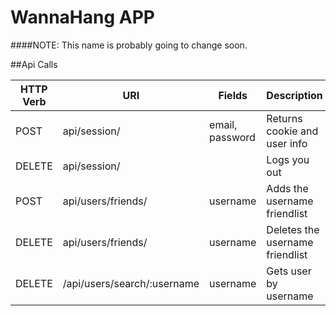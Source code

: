 WannaHang APP
=============

####NOTE: This name is probably going to change soon.




##Api Calls


| HTTP Verb | URI                         | Fields          | Description                     |
|-----------|-----------------------------|-----------------|---------------------------------|
| POST      | api/session/                | email, password | Returns cookie and user info    |
| DELETE    | api/session/                |                 | Logs you out                    |
| POST      | api/users/friends/          | username        | Adds the username friendlist    |
| DELETE    | api/users/friends/          | username        | Deletes the username friendlist |
| DELETE    | /api/users/search/:username | username        | Gets user by username           |





<!--
app.route('/api/users')
  .post(users.create)
  .put(users.changePassword);
app.route('/api/users/me')
  .get(users.me);
app.route('/api/users/:id')
  .get(users.show);
 -->
